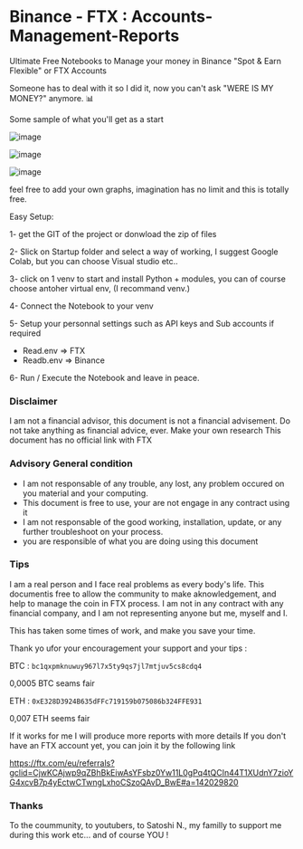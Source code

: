 # Binance - FTX : Accounts-Management-Reports
Ultimate Free Notebooks to Manage your money in Binance "Spot & Earn Flexible" or FTX Accounts

Someone has to deal with it so I did it, now you can't ask "WERE IS MY MONEY?" anymore. 📊


Some sample of what you'll get as a start

![image](https://user-images.githubusercontent.com/114638574/193233780-6d56cd32-7b55-4b0c-82fa-0126ff3bfe70.png)


![image](https://user-images.githubusercontent.com/114638574/193233145-dc2934d7-03db-44de-a20d-e084bd145b90.png)


![image](https://user-images.githubusercontent.com/114638574/193233515-7559e4b4-f5cc-4844-9e1d-432a28647593.png)

feel free to add your own graphs, imagination has no limit and this is totally free.


Easy Setup:

1- get the GIT of the project or donwload the zip of files

2- Slick on Startup folder and select a way of working, I suggest Google Colab, but you can choose Visual studio etc..

3- click on 1 venv to start and install Python + modules, you can of course choose antoher virtual env, (I recommand venv.)

4- Connect the Notebook to your venv

5- Setup your personnal settings such as API keys and Sub accounts if required
  - Read.env => FTX
  - Readb.env => Binance

6- Run / Execute the Notebook and leave in peace.


### Disclaimer
I am not a financial advisor, this document is not a financial advisement. 
Do not take anything as financial advice, ever.
Make your own research
This document has no official link with FTX

### Advisory General condition
- I am not responsable of any trouble, any lost, any problem occured on you material and your computing.
- This document is free to use, your are not engage in any contract using it
- I am not responsable of the good working, installation, update, or any further troubleshoot on your process.
- you are responsible of what you are doing using this document

### Tips
I am a real person and I face real problems as every body's life.
This documentis free to allow the community to make aknowledgement, and help to manage the coin in FTX process.
I am not in any contract with any financial company, and I am not representing anyone but me, myself and I.

This has taken some times of work, and make you save your time. 

Thank yo ufor your encouragement your support and your tips :

BTC : `bc1qxpmknuwuy967l7x5ty9qs7jl7mtjuv5cs8cdq4`

0,0005 BTC seams fair

ETH :
`0xE328D3924B635dFFc719159b075086b324FFE931`

0,007 ETH seems fair

If it works for me I will produce more reports with more details
If you don't have an FTX account yet, you can join it by the following link

https://ftx.com/eu/referrals?gclid=CjwKCAjwp9qZBhBkEiwAsYFsbz0Yw11L0gPq4tQCIn44T1XUdnY7zioYG4xcvB7p4yEctwCTwngLxhoCSzoQAvD_BwE#a=142029820



### Thanks
To the coummunity, to youtubers, to Satoshi N., my familly to support me during this work etc...
and of course YOU !
